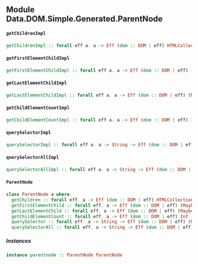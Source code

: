 ## Module Data.DOM.Simple.Generated.ParentNode

#### `getChildrenImpl`

``` purescript
getChildrenImpl :: forall eff a. a -> Eff (dom :: DOM | eff) HTMLCollection
```

#### `getFirstElementChildImpl`

``` purescript
getFirstElementChildImpl :: forall eff a. a -> Eff (dom :: DOM | eff) (Maybe Element)
```

#### `getLastElementChildImpl`

``` purescript
getLastElementChildImpl :: forall eff a. a -> Eff (dom :: DOM | eff) (Maybe Element)
```

#### `getChildElementCountImpl`

``` purescript
getChildElementCountImpl :: forall eff a. a -> Eff (dom :: DOM | eff) Int
```

#### `querySelectorImpl`

``` purescript
querySelectorImpl :: forall eff a. a -> String -> Eff (dom :: DOM | eff) (Maybe Element)
```

#### `querySelectorAllImpl`

``` purescript
querySelectorAllImpl :: forall eff a. a -> String -> Eff (dom :: DOM | eff) NodeList
```

#### `ParentNode`

``` purescript
class ParentNode a where
  getChildren :: forall eff. a -> Eff (dom :: DOM | eff) HTMLCollection
  getFirstElementChild :: forall eff. a -> Eff (dom :: DOM | eff) (Maybe Element)
  getLastElementChild :: forall eff. a -> Eff (dom :: DOM | eff) (Maybe Element)
  getChildElementCount :: forall eff. a -> Eff (dom :: DOM | eff) Int
  querySelector :: forall eff. a -> String -> Eff (dom :: DOM | eff) (Maybe Element)
  querySelectorAll :: forall eff. a -> String -> Eff (dom :: DOM | eff) NodeList
```

##### Instances
``` purescript
instance parentnode :: ParentNode ParentNode
```



